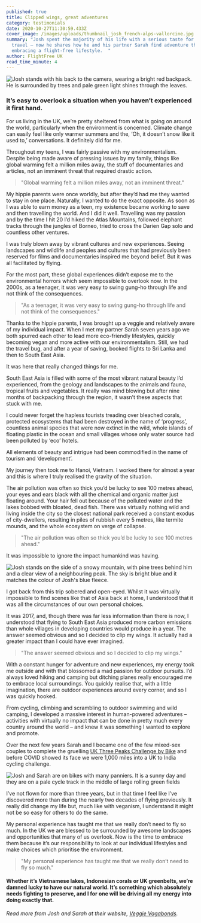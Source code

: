 ```yaml
---
published: true
title: Clipped wings, great adventures
category: testimonials
date: 2020-10-27T11:30:59.433Z
cover_image: /images/uploads/thumbnail_josh_french-alps-vallorcine.jpg
summary: "Josh spent the majority of his life with a serious taste for long-haul
  travel – now he shares how he and his partner Sarah find adventure through
  embracing a flight-free lifestyle.  "
author: FlightFree UK
read_time_minute: 4
---
```

![Josh stands with his back to the camera, wearing a bright red backpack. He is surrounded by trees and pale green light shines through the leaves.](/images/uploads/thumbnail_josh_yorkshire-dales.jpg "Josh exploring the Yorkshire Dales ")

### It’s easy to overlook a situation when you haven’t experienced it first hand. 

For us living in the UK, we’re pretty sheltered from what is going on around the world, particularly when the environment is concerned. Climate change can easily feel like only warmer summers and the, ‘Oh, it doesn’t snow like it used to,’ conversations. It definitely did for me.

Throughout my teens, I was fairly passive with my environmentalism. Despite being made aware of pressing issues by my family, things like global warming felt a million miles away, the stuff of documentaries and articles, not an imminent threat that required drastic action.

> "Global warming felt a million miles away, not an imminent threat."

My hippie parents were once worldly, but after they’d had me they wanted to stay in one place. Naturally, I wanted to do the exact opposite. As soon as I was able to earn money as a teen, my existence became working to save and then travelling the world. And I did it well. Travelling was my passion and by the time I hit 20 I’d hiked the Atlas Mountains, followed elephant tracks through the jungles of Borneo, tried to cross the Darien Gap solo and countless other ventures.

I was truly blown away by vibrant cultures and new experiences. Seeing landscapes and wildlife and peoples and cultures that had previously been reserved for films and documentaries inspired me beyond belief. But it was all facilitated by flying.

For the most part, these global experiences didn’t expose me to the environmental horrors which seem impossible to overlook now. In the 2000s, as a teenager, it was very easy to swing gung-ho through life and not think of the consequences.

> "As a teenager, it was very easy to swing gung-ho through life and not think of the consequences."

Thanks to the hippie parents, I was brought up a veggie and relatively aware of my individual impact. When I met my partner Sarah seven years ago we both spurred each other to lead more eco-friendly lifestyles, quickly becoming vegan and more active with our environmentalism. Still, we had the travel bug, and after a year of saving, booked flights to Sri Lanka and then to South East Asia.

It was here that really changed things for me.

South East Asia is filled with some of the most vibrant natural beauty I’d experienced, from the geology and landscapes to the animals and fauna, tropical fruits and vegetables. It really was mind blowing but after nine months of backpacking through the region, it wasn’t these aspects that stuck with me.

I could never forget the hapless tourists treading over bleached corals, protected ecosystems that had been destroyed in the name of ‘progress’, countless animal species that were now extinct in the wild, whole islands of floating plastic in the ocean and small villages whose only water source had been polluted by ‘eco’ hotels.

All elements of beauty and intrigue had been commodified in the name of tourism and ‘development’.

My journey then took me to Hanoi, Vietnam. I worked there for almost a year and this is where I truly realised the gravity of the situation.

The air pollution was often so thick you’d be lucky to see 100 metres ahead, your eyes and ears black with all the chemical and organic matter just floating around. Your hair fell out because of the polluted water and the lakes bobbed with bloated, dead fish. There was virtually nothing wild and living inside the city so the closest national park received a constant exodus of city-dwellers, resulting in piles of rubbish every 5 metres, like termite mounds, and the whole ecosystem on verge of collapse.

> "The air pollution was often so thick you’d be lucky to see 100 metres ahead."

It was impossible to ignore the impact humankind was having.

![Josh stands on the side of a snowy mountain, with pine trees behind him and a clear view of a neighbouring peak. The sky is bright blue and it matches the colour of Josh's blue fleece. ](/images/uploads/thumbnail_josh_french-alps-vallorcine.jpg "Josh in Vallorcine, in the French Alps ")

I got back from this trip sobered and open-eyed. Whilst it was virtually impossible to find scenes like that of Asia back at home, I understood that it was all the circumstances of our own personal choices.

It was 2017, and, though there was far less information than there is now, I understood that flying to South East Asia produced more carbon emissions than whole villages in developing countries would produce in a year. The answer seemed obvious and so I decided to clip my wings. It actually had a greater impact than I could have ever imagined.

> "The answer seemed obvious and so I decided to clip my wings."

With a constant hunger for adventure and new experiences, my energy took me outside and with that blossomed a mad passion for outdoor pursuits. I’d always loved hiking and camping but ditching planes really encouraged me to embrace local surroundings. You quickly realise that, with a little imagination, there are outdoor experiences around every corner, and so I was quickly hooked.

From cycling, climbing and scrambling to outdoor swimming and wild camping, I developed a massive interest in human-powered adventures – activities with virtually no impact that can be done in pretty much every country around the world – and knew it was something I wanted to explore and promote.

Over the next few years Sarah and I became one of the few mixed-sex couples to complete the gruelling [UK Three Peaks Challenge by Bike](https://www.threepeakschallenge.uk/national-three-peaks-challenge/cycling-the-three-peaks-challenge) and before COVID showed its face we were 1,000 miles into a UK to India cycling challenge.

![Josh and Sarah are on bikes with many panniers. It is a sunny day and they are on a pale cycle track in the middle of large rolling green fields](/images/uploads/thumbnail_josh_sarah_northern_france.jpg "Josh and Sarah cycling through Northern France on their way to India...")

I’ve not flown for more than three years, but in that time I feel like I’ve discovered more than during the nearly two decades of flying previously. It really did change my life but, much like with veganism, I understand it might not be so easy for others to do the same.

My personal experience has taught me that we really don’t need to fly so much. In the UK we are blessed to be surrounded by awesome landscapes and opportunities that many of us overlook. Now is the time to embrace them because it’s our responsibility to look at our individual lifestyles and make choices which prioritise the environment.

> "My personal experience has taught me that we really don’t need to fly so much."

#### Whether it’s Vietnamese lakes, Indonesian corals or UK greenbelts, we’re damned lucky to have our natural world. It’s something which absolutely needs fighting to preserve, and I for one will be driving all my energy into doing exactly that.

*Read more from Josh and Sarah at their website, [Veggie Vagabonds](https://veggievagabonds.com/).*